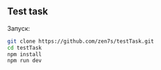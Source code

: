 ## Test task

Запуск:

```sh
git clone https://github.com/zen7s/testTask.git
cd testTask
npm install
npm run dev
```
